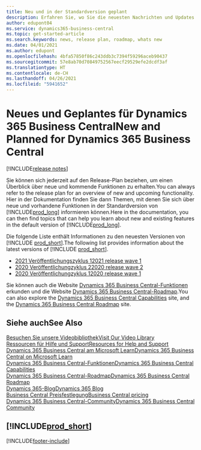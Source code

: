 ```yaml
---
title: Neu und in der Standardversion geplant
description: Erfahren Sie, wo Sie die neuesten Nachrichten und Updates für die Standardversion von Business Central finden.
author: edupont04
ms.service: dynamics365-business-central
ms.topic: get-started-article
ms.search.keywords: news, release plan, roadmap, whats new
ms.date: 04/01/2021
ms.author: edupont
ms.openlocfilehash: 4bfa57850f86c243ddb3c7394f59296aceb90437
ms.sourcegitcommit: 57e8ab70d70849752567eecf29529efe2dcdf3af
ms.translationtype: HT
ms.contentlocale: de-CH
ms.lasthandoff: 04/26/2021
ms.locfileid: "5941652"
---
```

# <a name="new-and-planned-for-dynamics-365-business-central"></a><span data-ttu-id="ce627-103">Neues und Geplantes für Dynamics 365 Business Central</span><span class="sxs-lookup"><span data-stu-id="ce627-103">New and Planned for Dynamics 365 Business Central</span></span>

[!INCLUDE[release notes](includes/release-notes.md)]

<span data-ttu-id="ce627-104">Sie können sich jederzeit auf den Release-Plan beziehen, um einen Überblick über neue und kommende Funktionen zu erhalten.</span><span class="sxs-lookup"><span data-stu-id="ce627-104">You can always refer to the release plan for an overview of new and upcoming functionality.</span></span> <span data-ttu-id="ce627-105">Hier in der Dokumentation finden Sie dann Themen, mit denen Sie sich über neue und vorhandene Funktionen in der Standardversion von [!INCLUDE[prod_long](includes/prod_long.md)] informieren können.</span><span class="sxs-lookup"><span data-stu-id="ce627-105">Here in the documentation, you can then find topics that can help you learn about new and existing features in the default version of [!INCLUDE[prod_long](includes/prod_long.md)].</span></span>  

<span data-ttu-id="ce627-106">Die folgende Liste enthält Informationen zu den neuesten Versionen von [!INCLUDE [prod_short](includes/prod_short.md)].</span><span class="sxs-lookup"><span data-stu-id="ce627-106">The following list provides information about the latest versions of [!INCLUDE [prod_short](includes/prod_short.md)].</span></span>  

* [<span data-ttu-id="ce627-107">2021 Veröffentlichungszyklus 1</span><span class="sxs-lookup"><span data-stu-id="ce627-107">2021 release wave 1</span></span>](/dynamics365-release-plan/2021wave1/smb/dynamics365-business-central/planned-features)  
* [<span data-ttu-id="ce627-108">2020 Veröffentlichungzyklus 2</span><span class="sxs-lookup"><span data-stu-id="ce627-108">2020 release wave 2</span></span>](/dynamics365-release-plan/2020wave2/smb/dynamics365-business-central/planned-features)  
* [<span data-ttu-id="ce627-109">2020 Veröffentlichungzyklus 1</span><span class="sxs-lookup"><span data-stu-id="ce627-109">2020 release wave 1</span></span>](/dynamics365-release-plan/2020wave1/dynamics365-business-central/planned-features)  

<span data-ttu-id="ce627-110">Sie können auch die Website [Dynamics 365 Business Central-Funktionen](https://dynamics.microsoft.com/business-central/capabilities/) erkunden und die Website [Dynamics 365 Business Central-Roadmap](https://dynamics.microsoft.com/roadmap/business-central/).</span><span class="sxs-lookup"><span data-stu-id="ce627-110">You can also explore the [Dynamics 365 Business Central Capabilities](https://dynamics.microsoft.com/business-central/capabilities/) site, and the [Dynamics 365 Business Central Roadmap](https://dynamics.microsoft.com/roadmap/business-central/) site.</span></span>  

<!--comment out for 3 days[![RSS Subscription](/dynamics365-release-plan/media/feed-icon.png "RSS Subscription")](https://go.microsoft.com/fwlink/?linkid=2161350) Updates to Dynamics 365 Business Central documentation-->

## <a name="see-also"></a><span data-ttu-id="ce627-111">Siehe auch</span><span class="sxs-lookup"><span data-stu-id="ce627-111">See Also</span></span>

[<span data-ttu-id="ce627-112">Besuchen Sie unsere Videobibliothek</span><span class="sxs-lookup"><span data-stu-id="ce627-112">Visit Our Video Library</span></span>](across-videos.md)  
[<span data-ttu-id="ce627-113">Ressourcen für Hilfe und Support</span><span class="sxs-lookup"><span data-stu-id="ce627-113">Resources for Help and Support</span></span>](product-help-and-support.md)  
[<span data-ttu-id="ce627-114">Dynamics 365 Business Central am Microsoft Learn</span><span class="sxs-lookup"><span data-stu-id="ce627-114">Dynamics 365 Business Central on Microsoft Learn</span></span>](/learn/dynamics365/business-central?WT.mc_id=dyn365bc_landingpage-docs)  
[<span data-ttu-id="ce627-115">Dynamics 365 Business Central-Funktionen</span><span class="sxs-lookup"><span data-stu-id="ce627-115">Dynamics 365 Business Central Capabilities</span></span>](https://dynamics.microsoft.com/business-central/capabilities/)  
[<span data-ttu-id="ce627-116">Dynamics 365 Business Central-Roadmap</span><span class="sxs-lookup"><span data-stu-id="ce627-116">Dynamics 365 Business Central Roadmap</span></span>](https://dynamics.microsoft.com/roadmap/business-central/)  
[<span data-ttu-id="ce627-117">Dynamics 365-Blog</span><span class="sxs-lookup"><span data-stu-id="ce627-117">Dynamics 365 Blog</span></span>](https://cloudblogs.microsoft.com/dynamics365/it/product/business-central/)  
[<span data-ttu-id="ce627-118">Business Central Preisfestlegung</span><span class="sxs-lookup"><span data-stu-id="ce627-118">Business Central pricing</span></span>](https://dynamics.microsoft.com/business-central/overview/#pricing)  
[<span data-ttu-id="ce627-119">Dynamics 365 Business Central-Community</span><span class="sxs-lookup"><span data-stu-id="ce627-119">Dynamics 365 Business Central Community</span></span>](https://community.dynamics.com/business/)

## [!INCLUDE[prod_short](includes/free_trial_md.md)]

[!INCLUDE[footer-include](includes/footer-banner.md)]